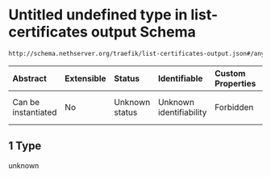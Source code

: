 # Untitled undefined type in list-certificates output Schema

```txt
http://schema.nethserver.org/traefik/list-certificates-output.json#/anyOf/1
```



| Abstract            | Extensible | Status         | Identifiable            | Custom Properties | Additional Properties | Access Restrictions | Defined In                                                                                      |
| :------------------ | :--------- | :------------- | :---------------------- | :---------------- | :-------------------- | :------------------ | :---------------------------------------------------------------------------------------------- |
| Can be instantiated | No         | Unknown status | Unknown identifiability | Forbidden         | Allowed               | none                | [list-certificates-output.json\*](traefik/list-certificates-output.json "open original schema") |

## 1 Type

unknown
